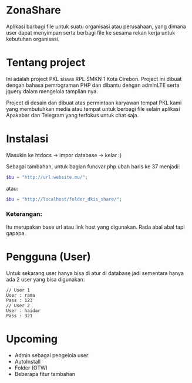 # ZonaShare
Aplikasi barbagi file untuk suatu organisasi atau perusahaan, yang dimana user dapat menyimpan serta berbagi file ke sesama rekan kerja untuk kebutuhan organisasi.

# Tentang project
Ini adalah project PKL siswa RPL SMKN 1 Kota Cirebon. Project ini dibuat dengan bahasa pemrograman PHP dan dibantu dengan adminLTE serta jquery dalam mengelola tampilan nya.

Project di desain dan dibuat atas permintaan karyawan tempat PKL kami yang membutuhkan media atau tempat untuk berbagi file selain aplikasi Apakabar dan Telegram yang terfokus untuk chat saja.

# Instalasi
Masukin ke htdocs -> impor database -> kelar :)

Sebagai tambahan, untuk bagian funcvar.php ubah baris ke 37 menjadi:
```php
$bu = "http://url.website.mu/"; 
```
atau:
```php
$bu = "http://localhost/folder_dkis_share/"; 
```
### Keterangan:
Itu merupakan base url atau link host yang digunakan.
Rada abal abal tapi gapapa. 

# Pengguna (User)
Untuk sekarang user hanya bisa di atur di database jadi sementara hanya ada 2 user yang bisa digunakan:
```
// User 1
User : rama
Pass : 123
// User 2
User : haidar
Pass : 321
```

# Upcoming
- Admin sebagai pengelola user
- AutoInstall
- Folder (OTW)
- Beberapa fitur tambahan
